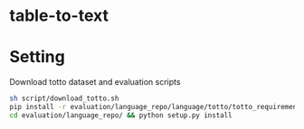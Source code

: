# table-to-text

# Setting

Download totto dataset and evaluation scripts

```bash
sh script/download_totto.sh
pip install -r evaluation/language_repo/language/totto/totto_requirements.txt
cd evaluation/language_repo/ && python setup.py install
```
